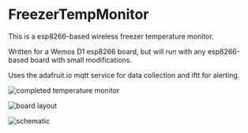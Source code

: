 # FreezerTempMonitor

This is a esp8266-based wireless freezer temperature monitor.

Written for a Wemos D1 esp8266 board, but will run with any esp8266-based board with small modifications.

Uses the adafruit.io mqtt service for data collection and iftt for alerting.

![completed temperature monitor](https://i.imgur.com/QfJXgjM.jpg)

![board layout](https://i.imgur.com/V8oLVk6.png)

![schematic](https://i.imgur.com/6s5ECs7.png)
